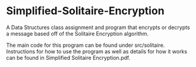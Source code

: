 # Simplified-Solitaire-Encryption
A Data Structures class assignment and program that encrypts or decrypts a message based off of the Solitaire Encryption algorithm.

The main code for this program can be found under src/solitaire. Instructions for how to use the program as well as details for how 
it works can be found in Simplified Solitaire Encryption.pdf. 
